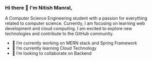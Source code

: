 ### Hi there 👋  I'm Nitish Manral, 
A Computer Science Engineering student with a passion for everything related to computer science. Currently,
I am focusing on learning web development and cloud computing. I am excited to explore new technologies and contribute to the GitHub community.

- 🔭 I’m currently working on MERN stack and Spring Framework
- 🌱 I’m currently learning Cloud Technology 
- 👯 I’m looking to collaborate on Backend 
<!--
**NitishManral/NitishManral** is a ✨ _special_ ✨ repository because its `README.md` (this file) appears on your GitHub profile.

Here are some ideas to get you started:


- 🤔 I’m looking for help with ...
- 💬 Ask me about ...
- 📫 How to reach me: ...
- 😄 Pronouns: ...
- ⚡ Fun fact: ...
-->
